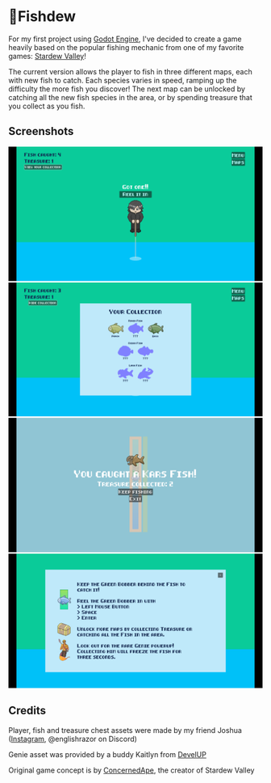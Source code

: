 # 🎣Fishdew
For my first project using [Godot Engine](https://godotengine.org/), I've decided to create a game heavily based on the popular fishing mechanic from one of my favorite games: [Stardew Valley](https://www.stardewvalley.net/)!

The current version allows the player to fish in three different maps, each with new fish to catch. Each species varies in speed, ramping up the difficulty the more fish you discover! The next map can be unlocked by catching all the new fish species in the area, or by spending treasure that you collect as you fish.

## Screenshots
<img alt="Fishdew gameplay" src="screenshots/Fishdew3.0.gif">
<img alt="Partially completed fish collection" src="screenshots/fish_collection.png">
<img alt="Catching a fish successfully" src="screenshots/fish_caught_screen.png">
<img alt="The help screen" src="screenshots/help_screen.png">

## Credits
Player, fish and treasure chest assets were made by my friend Joshua ([Instagram](https://www.instagram.com/englishrazor/), @englishrazor on Discord)

Genie asset was provided by a buddy Kaitlyn from [DevelUP](https://develup.games/)

Original game concept is by [ConcernedApe](https://twitter.com/ConcernedApe?ref_src=twsrc%5Egoogle%7Ctwcamp%5Eserp%7Ctwgr%5Eauthor), the creator of Stardew Valley
